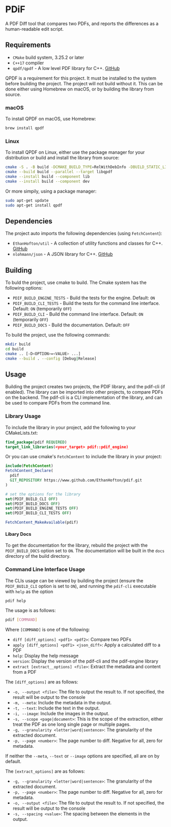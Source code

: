 # PDiF

A PDF Diff tool that compares two PDFs, and reports the differences as a human-readable edit script.

## Requirements

- `CMake` build system, 3.25.2 or later
- `C++17` compiler
- `qpdf/qpdf` - A low level PDF library for C++. [GitHub](https://github.com/qpdf/qpdf.git)

QPDF is a requirement for this project. It must be installed to the system before building the project. The project will not build without it. This can be done either using Homebrew on macOS, or by building the library from source.

### macOS

To install QPDF on macOS, use Homebrew:

```bash
brew install qpdf
```

### Linux

To install QPDF on Linux, either use the package manager for your distribution or build and install the library from source:

```bash
cmake -S . -B build -DCMAKE_BUILD_TYPE=RelWithDebInfo -DBUILD_STATIC_LIBS=OFF
cmake --build build --parallel --target libqpdf
cmake --install build --component lib
cmake --install build --component dev
```

Or more simpily, using a package manager:

```bash
sudo apt-get update
sudo apt-get install qpdf
```

## Dependencies

The project auto imports the following dependencies (using `FetchContent`):
 
 - `EthanHofton/util` - A collection of utility functions and classes for C++. [GitHub](https://github.com/EthanHofton/util.git)
 - `nlohmann/json` - A JSON library for C++. [GitHub](https://github.com/nlohmann/json.git)

## Building

To buld the project, use cmake to build. The Cmake system has the following options:

 - `PDIF_BUILD_ENGINE_TESTS` - Build the tests for the engine. Default: `ON`
 - `PDIF_BUILD_CLI_TESTS` - Build the tests for the command line interface. Default: `ON` (temporarily `OFF`)
 - `PDIF_BUILD_CLI` - Build the command line interface. Default: `ON` (temporarily `OFF`)
 - `PDIF_BUILD_DOCS` - Build the documentation. Default: `OFF`

To build the project, use the following commands:

```bash
mkdir build
cd build
cmake .. [-D<OPTION>=<VALUE> ...]
cmake --build . --config [Debug|Release]
```

## Usage

Building the project creates two projects, the PDIF library, and the pdif-cli (if enabled). The library can be imported into other projects, to compare PDFs on the backend. The pdif-cli is a CLI implementation of the library, and can be used to compare PDFs from the command line.

### Library Usage

To include the library in your project, add the following to your CMakeLists.txt:

```cmake
find_package(pdif REQUIRED)
target_link_libraries(<your_target> pdif::pdif_engine)
```

Or you can use cmake's `FetchContent` to include the library in your project:

```cmake
include(FetchContent)
FetchContent_Declare(
  pdif
  GIT_REPOSITORY https://www.github.com/EthanHofton/pdif.git
)

# set the options for the library
set(PDIF_BUILD_CLI OFF)
set(PDIF_BUILD_DOCS OFF)
set(PDIF_BUILD_ENGINE_TESTS OFF)
set(PDIF_BUILD_CLI_TESTS OFF)

FetchContent_MakeAvailable(pdif)
```

#### Libary Docs

To get the documentation for the library, rebuild the project with the `PDIF_BUILD_DOCS` option set to `ON`. The documentation will be built in the `docs` directory of the build directory.

### Command Line Interface Usage

The CLIs usage can be viewed by building the project (ensure the `PDIF_BUILD_CLI` option is set to `ON`), and running the `pdif-cli` executable with `help` as the option

```bash
pdif help
```

The usage is as follows:

```bash
pdif [COMMAND]
```

Where `[COMMAND]` is one of the following:

 - `diff [diff_options] <pdf1> <pdf2>`: Compare two PDFs
 - `apply [diff_options] <pdf1> <json_diff>`: Apply a calculated diff to a PDF
 - `help`: Display the help message
 - `version`: Display the version of the pdif-cli and the pdif-engine library
 - `extract [extract__options] <file>`: Extract the metadata and content from a PDF

The `[diff_options]` are as follows: 

 - `-o, --output <file>`: The file to output the result to. If not specified, the result will be output to the console
 - `-m, --meta`: Include the metadata in the output.
 - `-t, --text`: Include the text in the output.
 - `-i, --image`: Include the images in the output.
 - `-s, --scope <page|document>`: This is the scope of the extraction, either treat the PDF as one long single page or multiple pages.
 - `-g, --granularity <letter|word|sentence>`: The granularity of the extracted document.
 - `-p, --page <number>`: The page number to diff. Negative for all, zero for metadata.

If neither the `--meta`, `--text` or `--image` options are specified, all are on by default.

The `[extract_options]` are as follows:

 - `-g, --granularity <letter|word|sentence>`: The granularity of the extracted document.
 - `-p, --page <number>`: The page number to diff. Negative for all, zero for metadata.
 - `-o, --output <file>`: The file to output the result to. If not specified, the result will be output to the console
 - `-s, --spacing <value>`: The spacing between the elements in the output.